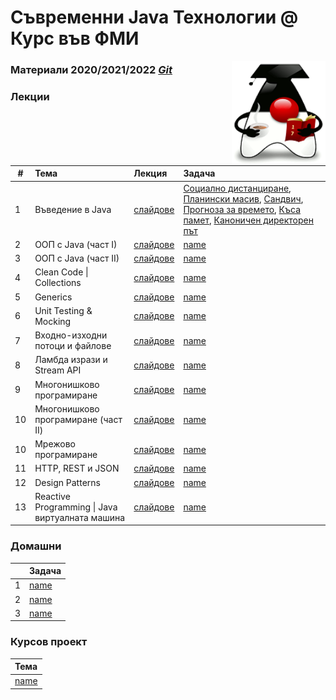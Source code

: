 # Съвременни Java Технологии @ Курс във ФМИ #
[<img src="Java_Duke_learning.png" width="150" align="right"/>](Java_Duke_learning.png)

### Материали 2020/2021/2022 [***Git***](https://github.com/fmi/java-course)
<!-- [***Грейдър***](https://codepost.io/student/MJT2022/Winter%202021%2F2022/) -->

### Лекции ###
| # | Тема | Лекция | Задача |
| - | :--- | :----- | :----- |
| 1 | Въведение в Java | [слайдове](https://fmi.github.io/java-course/01-intro-to-java/lecture/slides.html) | [Социално дистанциране](https://github.com/lia2353/Modern_Java_Technologies/tree/main/Lab1/01-social-distancing), [Планински масив](https://github.com/lia2353/Modern_Java_Technologies/tree/main/Lab1/01-array-analyzer), [Сандвич](https://github.com/lia2353/Modern_Java_Technologies/tree/main/Lab1/02-sandwich), [Прогноза за времето](https://github.com/lia2353/Modern_Java_Technologies/tree/main/Lab1/02-weather-forecaster), [Къса памет](https://github.com/lia2353/Modern_Java_Technologies/tree/main/Lab1/03-remembrall), [Каноничен директорен път](https://github.com/lia2353/Modern_Java_Technologies/tree/main/Lab1/03-path-canonizer)|
| 2 | ООП с Java (част I) | [слайдове](https://fmi.github.io/java-course/02-oop-in-java-i/lecture/slides.html) | [name](https://github.com/lia2353/Modern_Java_Technologies) |
| 3 | ООП с Java (част II) | [слайдове](https://fmi.github.io/java-course/03-oop-in-java-ii/lecture/slides.html) | [name](https://github.com/lia2353/Modern_Java_Technologies) |
| 4 | Clean Code \| Collections | [слайдове](https://fmi.github.io/java-course/04-clean-code-collections/lecture/slides.html) | [name](https://github.com/lia2353/Modern_Java_Technologies) |
| 5 | Generics | [слайдове](https://fmi.github.io/java-course/05-generics/lecture/slides.html) |[name](https://github.com/lia2353/Modern_Java_Technologies) |
| 6 | Unit Testing & Mocking | [слайдове](https://fmi.github.io/java-course/06-unit-testing-and-mocking/lecture/slides.html) | [name](https://github.com/lia2353/Modern_Java_Technologies) |
| 7 | Входно-изходни потоци и файлове | [слайдове](https://fmi.github.io/java-course/07-io-streams-and-files/lecture/slides.html) | [name](https://github.com/lia2353/Modern_Java_Technologies) |
| 8 | Ламбда изрази и Stream API | [слайдове](https://fmi.github.io/java-course/08-lambdas-and-stream-api/lecture/slides.html) | [name](https://github.com/lia2353/Modern_Java_Technologies) |
| 9 | Многонишково програмиране | [слайдове](https://fmi.github.io/java-course/09-threads/lecture/slides.html) | [name](https://github.com/lia2353/Modern_Java_Technologies) |
| 10 | Многонишково програмиране (част II) | [слайдове](https://fmi.github.io/java-course/10-network/lecture/slides.html) | [name](https://github.com/lia2353/Modern_Java_Technologies) |
| 10 | Мрежово програмиране | [слайдове](https://fmi.github.io/java-course/10-network/lecture/slides.html#19) | [name](https://github.com/lia2353/Modern_Java_Technologies) |
| 11 | HTTP, REST и JSON | [слайдове](https://fmi.github.io/java-course/11-http-rest/lecture/slides.html) | [name](https://github.com/lia2353/Modern_Java_Technologies) |
| 12 | Design Patterns | [слайдове](https://fmi.github.io/java-course/12-design-patterns/lecture/slides.html) | [name](https://github.com/lia2353/Modern_Java_Technologies) |
| 13 | Reactive Programming \| Java виртуалната машина | [слайдове](https://fmi.github.io/java-course/13-reactive-jvm/lecture/slides.html) | [name](https://github.com/lia2353/Modern_Java_Technologies) |


### Домашни ###
|   | Задача | 
| - | :--- | 
| 1 | [name](https://github.com/lia2353/Modern_Java_Technologies) |
| 2 | [name](https://github.com/lia2353/Modern_Java_Technologiesd) |
| 3 | [name](https://github.com/lia2353/Modern_Java_Technologies) |

### Курсов проект ###
| Тема |
| :--- |
| [name](https://github.com/lia2353/Modern_Java_Technologies) |
    
